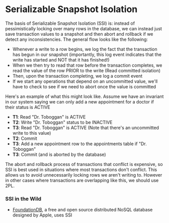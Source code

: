 # Serializable Snapshot Isolation

The basis of Serializable Snapshot Isolation (SSI) is: instead of pessimistically locking over many rows in the database, we can instead just save transaction values to a snapshot and then abort and rollback if we detect any inconsistencies. The general flow looks like the following:

- Whenever a write to a row begins, we log the fact that the transaction has begun in our snapshot (importantly, this log event indicates that the write has started and NOT that it has finished!)
- When we then try to read that row before the transaction completes, we read the value of the row PRIOR to the write (Read committed isolation)
- Then, upon the transaction completing, we log a commit event
- If we start any operations that depend on an uncommitted value, we'll have to check to see if we need to abort once the value is committed

Here's an example of what this might look like. Assume we have an invariant in our system saying we can only add a new appointment for a doctor if their status is ACTIVE

- **T1**: Read "Dr. Toboggan" is ACTIVE
- **T2**: Write "Dr. Toboggan" status to be INACTIVE
- **T3**: Read "Dr. Toboggan" is ACTIVE (Note that there's an uncommitted write to this value)
- **T2**: Commit
- **T3**: Add a new appointment row to the appointments table if "Dr. Toboggan"
- **T3**: Commit (and is aborted by the database)

The abort and rollback process of transactions that conflict is expensive, so SSI is best used in situations where most transactions don't conflict. This allows us to avoid unnecessarily locking rows we aren't writing to. However in other cases where transactions are overlapping like this, we should use 2PL.

### SSI in the Wild

- [FoundationDB](https://www.foundationdb.org/files/fdb-paper.pdf), a free and open source distributed NoSQL database designed by Apple, uses SSI
